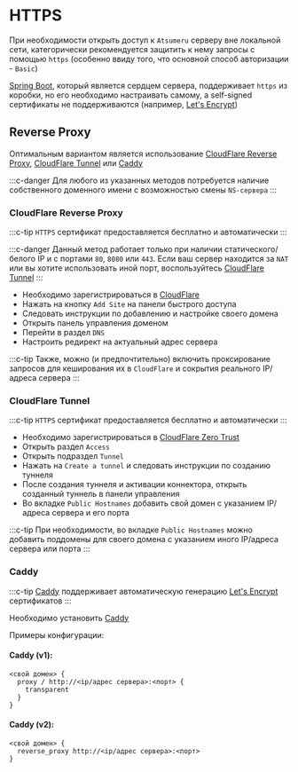 # HTTPS

При необходимости открыть доступ к `Atsumeru` серверу вне локальной сети, категорически рекомендуется защитить к нему запросы с помощью `https` (особенно ввиду того, что основной способ авторизации - `Basic`)

[Spring Boot](https://spring.io/projects/spring-boot), который является сердцем сервера, поддерживает `https` из коробки, но его необходимо настраивать самому, а self-signed сертификаты не поддерживаются (например, [Let's Encrypt](https://letsencrypt.org/))

## Reverse Proxy

Оптимальным вариантом является использование [CloudFlare Reverse Proxy](./https.md#cloudflare-reverse-proxy), [CloudFlare Tunnel](./https.md#cloudflare-tunnel) или [Caddy](./https.md#caddy)

:::c-danger
Для любого из указанных методов потребуется наличие собственного доменного имени с возможностью смены `NS-сервера`
:::

### CloudFlare Reverse Proxy

:::c-tip
`HTTPS` сертификат предоставляется бесплатно и автоматически
:::

:::c-danger
Данный метод работает только при наличии статического/белого IP и с портами `80`, `8080` или `443`. Если ваш сервер находится за `NAT` или вы хотите использовать иной порт, воспользуйтесь [CloudFlare Tunnel](./https.md#cloudflare-tunnel)
:::

- Необходимо зарегистрироваться в [CloudFlare](https://dash.cloudflare.com/)
- Нажать на кнопку `Add Site` на панели быстрого доступа
- Следовать инструкции по добавлению и настройке своего домена
- Открыть панель управления доменом
- Перейти в раздел `DNS`
- Настроить редирект на актуальный адрес сервера

:::c-tip
Также, можно (и предпочтительно) включить проксирование запросов для кеширования их в `CloudFlare` и сокрытия реального IP/адреса сервера
:::

### CloudFlare Tunnel

:::c-tip
`HTTPS` сертификат предоставляется бесплатно и автоматически
:::

- Необходимо зарегистрироваться в [CloudFlare Zero Trust](https://one.dash.cloudflare.com/)
- Открыть раздел `Access` 
- Открыть подраздел `Tunnel`
- Нажать на `Create a tunnel` и следовать инструкции по созданию туннеля
- После создания туннеля и активации коннектора, открыть созданный туннель в панели управления
- Во вкладке `Public Hostnames` добавить свой домен с указанием IP/адреса сервера и его порта

:::c-tip
При необходимости, во вкладке `Public Hostnames` можно добавить поддомены для своего домена с указанием иного IP/адреса сервера или порта 
:::

### Caddy

:::c-tip
[Caddy](https://caddyserver.com/) поддерживает автоматическую генерацию [Let's Encrypt](https://letsencrypt.org/) сертификатов
:::

Необходимо установить [Caddy](https://caddyserver.com/)

Примеры конфигурации:

#### Caddy (v1):
```
<свой домен> {
  proxy / http://<ip/адрес сервера>:<порт> {
    transparent
  }
}
```

#### Caddy (v2):
```
<свой домен> {
  reverse_proxy http://<ip/адрес сервера>:<порт>
}
```